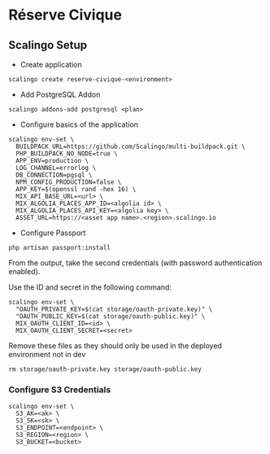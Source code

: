 # Réserve Civique

## Scalingo Setup

* Create application

```
scalingo create reserve-civique-<environment>
```

* Add PostgreSQL Addon

```
scalingo addons-add postgresql <plan>
```

* Configure basics of the application

```
scalingo env-set \
  BUILDPACK_URL=https://github.com/Scalingo/multi-buildpack.git \
  PHP_BUILDPACK_NO_NODE=true \
  APP_ENV=production \
  LOG_CHANNEL=errorlog \
  DB_CONNECTION=pgsql \
  NPM_CONFIG_PRODUCTION=false \
  APP_KEY=$(openssl rand -hex 16) \
  MIX_API_BASE_URL=<url> \
  MIX_ALGOLIA_PLACES_APP_ID=<algolia id> \
  MIX_ALGOLIA_PLACES_API_KEY=<algolia key> \
  ASSET_URL=https://<asset app name>.<region>.scalingo.io
```

* Configure Passport

```
php artisan passport:install
```

From the output, take the second credentials (with password authentication enabled).

Use the ID and secret in the following command:

```
scalingo env-set \
  "OAUTH_PRIVATE_KEY=$(cat storage/oauth-private.key)" \
  "OAUTH_PUBLIC_KEY=$(cat storage/oauth-public.key)" \
  MIX_OAUTH_CLIENT_ID=<id> \
  MIX_OAUTH_CLIENT_SECRET=<secret>
```

Remove these files as they should only be used in the deployed environment not in dev

```
rm storage/oauth-private.key storage/oauth-public.key
```

### Configure S3 Credentials

```
scalingo env-set \
  S3_AK=<ak> \
  S3_SK=<sk> \
  S3_ENDPOINT=<endpoint> \
  S3_REGION=<region> \
  S3_BUCKET=<bucket>
```

